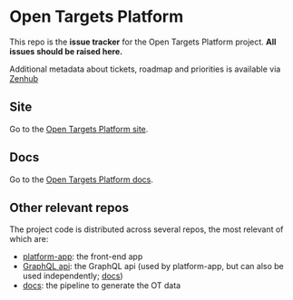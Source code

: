 # Open Targets Platform
This repo is the **issue tracker** for the Open Targets Platform project. **All issues should be raised here.**

Additional metadata about tickets, roadmap and priorities is available via [Zenhub](https://www.zenhub.com)

## Site
Go to the [Open Targets Platform site](https://platform.opentargets.org/).

## Docs
Go to the [Open Targets Platform docs](https://platform-docs.opentargets.org/).

## Other relevant repos
The project code is distributed across several repos, the most relevant of which are:
* [platform-app](https://github.com/opentargets/platform-app): the front-end app
* [GraphQL api](https://github.com/opentargets/platform-api-beta): the GraphQL api (used by platform-app, but can also be used independently; [docs](https://platform-docs.opentargets.org/data-access/graphql-api))
* [docs](https://platform-docs.opentargets.org/infrastructure): the pipeline to generate the OT data
